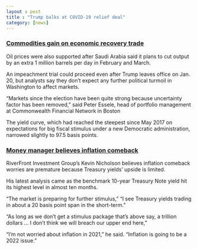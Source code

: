 ```yaml
---
layout : post
title : "Trump balks at COVID-19 relief deal"
category: [news]
---
```


### [Commodities gain on economic recovery trade][1]

Oil prices were also supported after Saudi Arabia said it plans to cut output by an extra 1 million barrels per day in February and March.

An impeachment trial could proceed even after Trump leaves office on Jan. 20, but analysts say they don’t expect any further political turmoil in Washington to affect markets.

“Markets since the election have been quite strong because uncertainty factor has been removed,” said Peter Essele, head of portfolio management at Commonwealth Financial Network in Boston

The yield curve, which had reached the steepest since May 2017 on expectations for big fiscal stimulus under a new Democratic administration, narrowed slightly to 97.5 basis points.


### [Money manager believes inflation comeback][2]

RiverFront Investment Group’s Kevin Nicholson believes inflation comeback worries are premature because Treasury yields’ upside is limited.

His latest analysis came as the benchmark 10-year Treasury Note yield hit its highest level in almost ten months.

“The market is preparing for further stimulus,”
“I see Treasury yields trading in about a 20 basis point span in the short-term.”

“As long as we don’t get a stimulus package that’s above say, a trillion dollars ... I don’t think we will breach our upper end here,”

“I’m not worried about inflation in 2021,” he said. “Inflation is going to be a 2022 issue.”


[1]: https://www.reuters.com/article/us-global-markets/asian-equities-commodities-gain-on-economic-recovery-trade-idUSKBN29I02O "commodities gain on economic recovery trade"

[2]: https://www.cnbc.com/2021/01/12/inflation-comeback-worries-are-premature-7point9-billion-money-manager.html "money manager believes inflation comeback"
